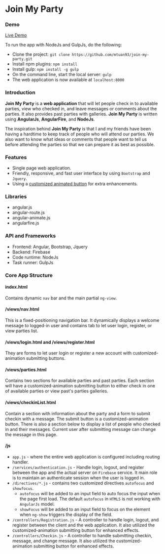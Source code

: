 # Join My Party

### Demo
[Live Demo](https://join-my-party.firebaseapp.com)

To run the app with NodeJs and GulpJs, do the following:

* Clone the project: `git clone https://github.com/mtuan93/join-my-party.git`
* Install npm plugins: `npm install`
* Install gulp: `npm install -g gulp`
* On the command line, start the local server: `gulp`
* The web application is now available at `localhost:8000`

### Introduction

**Join My Party** is a **web application** that will let people check in to available parties, view who checked in, and leave messages or comments about the parties. It also provides past parties with galleries. **Join My Party** is written using **AngularJs**, **AngularFire**, and **NodeJs**.

The inspiration behind **Join My Party** is that I and my friends have been having a hardtime to keep track of people who will attend our parties. We also want to know what ideas or comments that people want to tell us before attending the parties so that we can prepare it as best as possible.

### Features

* Single page web application.
* Friendly, responsive, and fast user interface by using `Bootstrap` and `Jquery`.
* Using a [customized animated button](http://jeremypeters.github.io/ng-bs-animated-button/) for extra enhancements.

### Libraries

* angular.js
* angular-route.js
* angular-animate.js
* angularfire.js

### API and Frameworks

* Frontend: Angular, Bootstrap, Jquery
* Backend: Firebase
* Code runtime: NodeJs
* Task runner: GulpJs

### Core App Structure

#### index.html

Contains dynamic `nav` bar and the main partial `ng-view`.

#### /views/nav.html

This is a fixed-positioning navigation bar. It dynamically displays a welcome message to logged-in user and contains tab to let user login, register, or view parties list.

#### /views/login.html and /views/register.html

They are forms to let user login or register a new account with customized-animation submitting buttons.

#### /views/parties.html

Contains two sections for available parties and past parties. Each section will have a customized-animation submitting button to either check in one of available parties or view past's parties galleries.

#### /views/checkinList.html

Contain a section with information about the party and a form to submit checkin with a message. The submit button is a customized-animation button. There is also a section below to display a list of people who checked in and their messages. Current user after submitting message can change the message in this page.

#### /js

* `app.js` - where the entire web application is configured including routing handler.
* `/services/authentication.js` - Handle login, logout, and register between the app and the actual server on `Firebase` service. It main role is to maintain an authenticate session when the user is logged in. 
* `/directives/*.js` - contains two customized directives `autofocus` and `showfocus`. 
	* `autofocus` will be added to an input field to auto focus the input when the page first load. The default `autofocus` in `HTML5` is not working with `AngularJs` model.
	* `showFocus` will be added to an input field to focus on the element when `ng-show` triggers the display of the field.
* `/controllers/Registration.js` - A controller to handle login, logout, and register between the client and the web application. It also utilized the customized-animation submitting button for enhanced effects.
* `/controllers/Checkin.js` - A controller to handle submitting checkin, message, and change message. It also utilized the customized-animation submitting button for enhanced effects.



